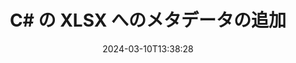 ---
############################# Static ############################
layout: "auto-gen-metadata"
date: 2024-03-10T13:38:28
draft: false
otherformats: zip xltx xltm xlt xlsm xlsb xls wmf webp wav vsx vss vsdx vsd vdx vcr vcf ttf ttc torrent tiff tif psd pptx pptm ppt ppsx ppsm pps potx potm pot png pdf otf otc odt ods msg mpt mpp mp3 mov jpg jpf jpeg jp2 heif heic gif flv epub eml emf dxf dwg dotx dotm dot docx docm doc djvu dicom dcm bmp avi asf mkv one otc djvu

############################# Head ############################
head_title: "C# アプリケーションの XLSX ファイルにメタデータを追加"
head_description: "C# メタデータ処理 API により、XLSX ファイルにメタデータ情報を追加できます。メタデータ標準 XMP、EXIF、IPTC、ID3 などを使用してください。"

############################# Header ############################
title: "C# の XLSX へのメタデータの追加"
description: "GroupDocs.Metadata for .NET API を使用して、さまざまなビジネス文書、画像、音声、動画ファイル形式にカスタムメタデータプロパティを追加します。"
bg_image: "https://cms.admin.containerize.com/templates/aspose/App_Themes/V3/images/bg/header1.png"
bg_overlay: false
button:
    enable: true
    icon: "fas fa-arrow-down"
    label: "無料試用版をダウンロード"
    link: "https://downloads.groupdocs.com/metadata/net"

############################# SubMenu ############################
submenu:
    enable: true

    left:
        img_alt: "GroupDocs.Metadata for .NET"
        image: "https://cms.admin.containerize.com/templates/groupdocs/images/product-logos/90x90-noborder/groupdocs-metadata-net.png"
        product: "GroupDocs.Metadata"
        platform: ".NET"

    middle:
        button:

            # button loop
            - link: "https://apireference.groupdocs.com/metadata/net"
              text: "{submenu.content_middle.button_text_1}"

            # button loop
            - link: "https://github.com/groupdocs-metadata"
              text: "{submenu.content_middle.button_text_2}"

            # button loop
            - link: "https://products.groupdocs.app/metadata/family"
              text: "{submenu.content_middle.button_text_3}"

            # button loop
            - link: "https://purchase.groupdocs.com/pricing/metadata/net"
              text: "{submenu.content_middle.button_text_4}"

    right:
        link_download: "https://downloads.groupdocs.com/metadata"
        link_learn: "https://docs.groupdocs.com/metadata/net"
        link_buy: "https://purchase.groupdocs.com"

############################# About ############################
about:
    enable: true
    title: "GroupDocs.Metadata for .NET API について"
    content: |
        [GroupDocs.Metadata for .NET](/ja/metadata/net/) は、高度なメタデータ管理および操作機能を備えているため、.NET 人のプログラマーは、外部ソフトウェアを使用せずに、画像や文書形式のメタデータ情報を簡単に表示、編集、削除、検索、比較、交換、エクスポートできます。PDF、Microsoft Word、Excel、PowerPoint、Outlook、OneNote、Visio、Project、AutoCAD、アーカイブおよびマルチメディアファイル形式にメタデータの詳細を追加します。さらに、.NET ベースのアプリケーションでメタデータ操作を非常に柔軟に実行するためのサポートも追加されています。

############################# Steps ############################
steps:
    enable: true
    title_left: "C# の XLSX にメタデータを追加する手順"
    content_left: |
        [GroupDocs.Metadata for .NET](/ja/metadata/net/) を使用すると、.NET 開発者はいくつかの簡単な手順を実装することで、アプリケーション内から XLSX ファイルにメタデータの詳細を簡単に追加できます。
        
        * 更新する XLSX ファイルをロードします。
        * メタデータのプロパティを追加するために使用する述語を指定します。
        * 述語を addProperties メソッドに渡します。
        * 変更を保存します。

    title_right: "システム要件"
    content_right: |
        GroupDocs.Metadata for .NET API はすべての主要なプラットフォームとオペレーティングシステムでサポートされています。以下のコードを実行する前に、以下の前提条件がシステムにインストールされていることを確認してください。

        * オペレーティングシステム:マイクロソフト Windows、Linux、Mac OS
        * 開発環境:Visual Studio, Xamarin, MonoDevelop
        * フレームワーク: .NET Framework, .NET Standard, .NET Core, Mono
        * GroupDocs.Metadata for .NET の最新バージョンを [NuGet](https://www.nuget.org/packages/groupdocs.metadata) からダウンロードしてください
         
    code: |
        ```csharp    
        // Metadata クラスのインスタンスにファイルをロードする
        using (var metadata = new GroupDocs.Metadata.Metadata("input.xlsx"))
        {
            // コンテンツ作成者を含むプロパティを追加
            var affected = metadata.AddProperties(p => p.Tags.Contains(
              GroupDocs.Metadata.Tagging.Tags.Person.Creator), new GroupDocs.Metadata.Common.PropertyValue("test content author"));
            Console.WriteLine("Affected properties: {0}", affected);
            metadata.Save("output.xlsx");
        }
        ```

############################# Demos ############################
demos:
    enable: true
    title: "メタデータを追加するためのライブデモ"
    content: |
       [GroupDocs.Metadata Live Demos](https://products.groupdocs.app/metadata/family) ウェブサイトにアクセスして、今すぐ XLSX ファイルにメタデータ情報を追加してください。
       ライブデモには以下のメリットがあります。
        
############################# About Formats ############################
about_formats:
    enable: true

############################# More Formats ############################
more_formats:
    enable: true
    title: "他のファイル形式へのメタデータプロパティの追加"
    content: |
        .NET 用のマルチフォーマット文書および画像メタデータ追加 API。以下に説明するように、一般的なファイル形式のメタデータを取得します。

############################# Back to top ###############################
back_to_top:
    enable: true
---